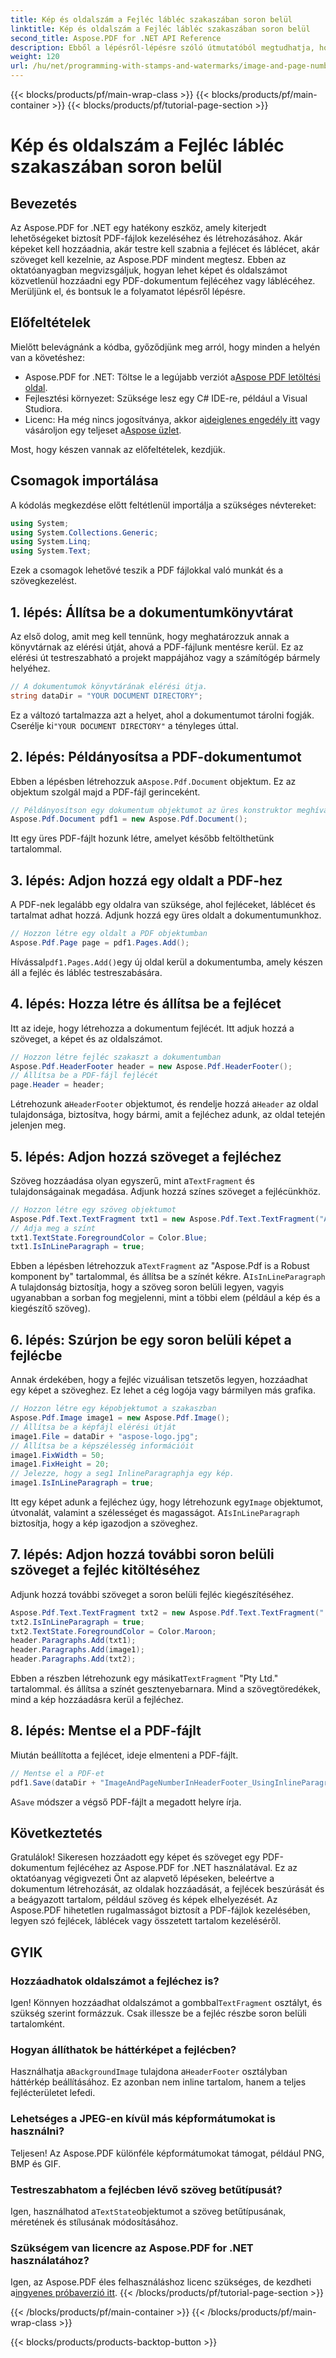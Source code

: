 ```yaml
---
title: Kép és oldalszám a Fejléc lábléc szakaszában soron belül
linktitle: Kép és oldalszám a Fejléc lábléc szakaszában soron belül
second_title: Aspose.PDF for .NET API Reference
description: Ebből a lépésről-lépésre szóló útmutatóból megtudhatja, hogyan adhat hozzá közvetlenül egy képet és oldalszámot a PDF fejlécrészéhez az Aspose.PDF for .NET használatával.
weight: 120
url: /hu/net/programming-with-stamps-and-watermarks/image-and-page-number-in-header-footer-section-inline/
---
```


{{< blocks/products/pf/main-wrap-class >}}
{{< blocks/products/pf/main-container >}}
{{< blocks/products/pf/tutorial-page-section >}}

# Kép és oldalszám a Fejléc lábléc szakaszában soron belül

## Bevezetés

Az Aspose.PDF for .NET egy hatékony eszköz, amely kiterjedt lehetőségeket biztosít PDF-fájlok kezeléséhez és létrehozásához. Akár képeket kell hozzáadnia, akár testre kell szabnia a fejlécet és láblécet, akár szöveget kell kezelnie, az Aspose.PDF mindent megtesz. Ebben az oktatóanyagban megvizsgáljuk, hogyan lehet képet és oldalszámot közvetlenül hozzáadni egy PDF-dokumentum fejlécéhez vagy láblécéhez. Merüljünk el, és bontsuk le a folyamatot lépésről lépésre.

## Előfeltételek

Mielőtt belevágnánk a kódba, győződjünk meg arról, hogy minden a helyén van a követéshez:

-  Aspose.PDF for .NET: Töltse le a legújabb verziót a[Aspose PDF letöltési oldal](https://releases.aspose.com/pdf/net/).
- Fejlesztési környezet: Szüksége lesz egy C# IDE-re, például a Visual Studiora.
-  Licenc: Ha még nincs jogosítványa, akkor a[ideiglenes engedély itt](https://purchase.aspose.com/temporary-license/) vagy vásároljon egy teljeset a[Aspose üzlet](https://purchase.aspose.com/buy).

Most, hogy készen vannak az előfeltételek, kezdjük.

## Csomagok importálása

A kódolás megkezdése előtt feltétlenül importálja a szükséges névtereket:

```csharp
using System;
using System.Collections.Generic;
using System.Linq;
using System.Text;
```

Ezek a csomagok lehetővé teszik a PDF fájlokkal való munkát és a szövegkezelést.

## 1. lépés: Állítsa be a dokumentumkönyvtárat

Az első dolog, amit meg kell tennünk, hogy meghatározzuk annak a könyvtárnak az elérési útját, ahová a PDF-fájlunk mentésre kerül. Ez az elérési út testreszabható a projekt mappájához vagy a számítógép bármely helyéhez.

```csharp
// A dokumentumok könyvtárának elérési útja.
string dataDir = "YOUR DOCUMENT DIRECTORY";
```

 Ez a változó tartalmazza azt a helyet, ahol a dokumentumot tárolni fogják. Cserélje ki`"YOUR DOCUMENT DIRECTORY"` a tényleges úttal.

## 2. lépés: Példányosítsa a PDF-dokumentumot

 Ebben a lépésben létrehozzuk a`Aspose.Pdf.Document` objektum. Ez az objektum szolgál majd a PDF-fájl gerinceként.

```csharp
// Példányosítson egy dokumentum objektumot az üres konstruktor meghívásával
Aspose.Pdf.Document pdf1 = new Aspose.Pdf.Document();
```

Itt egy üres PDF-fájlt hozunk létre, amelyet később feltölthetünk tartalommal.

## 3. lépés: Adjon hozzá egy oldalt a PDF-hez

A PDF-nek legalább egy oldalra van szüksége, ahol fejléceket, láblécet és tartalmat adhat hozzá. Adjunk hozzá egy üres oldalt a dokumentumunkhoz.

```csharp
// Hozzon létre egy oldalt a PDF objektumban
Aspose.Pdf.Page page = pdf1.Pages.Add();
```

 Hívással`pdf1.Pages.Add()`egy új oldal kerül a dokumentumba, amely készen áll a fejléc és lábléc testreszabására.

## 4. lépés: Hozza létre és állítsa be a fejlécet

Itt az ideje, hogy létrehozza a dokumentum fejlécét. Itt adjuk hozzá a szöveget, a képet és az oldalszámot.

```csharp
// Hozzon létre fejléc szakaszt a dokumentumban
Aspose.Pdf.HeaderFooter header = new Aspose.Pdf.HeaderFooter();
// Állítsa be a PDF-fájl fejlécét
page.Header = header;
```

 Létrehozunk a`HeaderFooter` objektumot, és rendelje hozzá a`Header` az oldal tulajdonsága, biztosítva, hogy bármi, amit a fejléchez adunk, az oldal tetején jelenjen meg.

## 5. lépés: Adjon hozzá szöveget a fejléchez

 Szöveg hozzáadása olyan egyszerű, mint a`TextFragment` és tulajdonságainak megadása. Adjunk hozzá színes szöveget a fejlécünkhöz.

```csharp
// Hozzon létre egy szöveg objektumot
Aspose.Pdf.Text.TextFragment txt1 = new Aspose.Pdf.Text.TextFragment("Aspose.Pdf is a Robust component by");
// Adja meg a színt
txt1.TextState.ForegroundColor = Color.Blue;
txt1.IsInLineParagraph = true;
```

 Ebben a lépésben létrehozzuk a`TextFragment` az "Aspose.Pdf is a Robust komponent by" tartalommal, és állítsa be a színét kékre. A`IsInLineParagraph` A tulajdonság biztosítja, hogy a szöveg soron belüli legyen, vagyis ugyanabban a sorban fog megjelenni, mint a többi elem (például a kép és a kiegészítő szöveg).

## 6. lépés: Szúrjon be egy soron belüli képet a fejlécbe

Annak érdekében, hogy a fejléc vizuálisan tetszetős legyen, hozzáadhat egy képet a szöveghez. Ez lehet a cég logója vagy bármilyen más grafika.

```csharp
// Hozzon létre egy képobjektumot a szakaszban
Aspose.Pdf.Image image1 = new Aspose.Pdf.Image();
// Állítsa be a képfájl elérési útját
image1.File = dataDir + "aspose-logo.jpg";
// Állítsa be a képszélesség információit
image1.FixWidth = 50;
image1.FixHeight = 20;
// Jelezze, hogy a seg1 InlineParagraphja egy kép.
image1.IsInLineParagraph = true;
```

 Itt egy képet adunk a fejléchez úgy, hogy létrehozunk egy`Image` objektumot, útvonalát, valamint a szélességet és magasságot. A`IsInLineParagraph` biztosítja, hogy a kép igazodjon a szöveghez.

## 7. lépés: Adjon hozzá további soron belüli szöveget a fejléc kitöltéséhez

Adjunk hozzá további szöveget a soron belüli fejléc kiegészítéséhez.

```csharp
Aspose.Pdf.Text.TextFragment txt2 = new Aspose.Pdf.Text.TextFragment(" Pty Ltd.");
txt2.IsInLineParagraph = true;
txt2.TextState.ForegroundColor = Color.Maroon;
header.Paragraphs.Add(txt1);
header.Paragraphs.Add(image1);
header.Paragraphs.Add(txt2);
```

 Ebben a részben létrehozunk egy másikat`TextFragment` "Pty Ltd." tartalommal. és állítsa a színét gesztenyebarnara. Mind a szövegtöredékek, mind a kép hozzáadásra kerül a fejléchez.

## 8. lépés: Mentse el a PDF-fájlt

Miután beállította a fejlécet, ideje elmenteni a PDF-fájlt.

```csharp
// Mentse el a PDF-et
pdf1.Save(dataDir + "ImageAndPageNumberInHeaderFooter_UsingInlineParagraph_out.pdf");
```

 A`Save` módszer a végső PDF-fájlt a megadott helyre írja.

## Következtetés

Gratulálok! Sikeresen hozzáadott egy képet és szöveget egy PDF-dokumentum fejlécéhez az Aspose.PDF for .NET használatával. Ez az oktatóanyag végigvezeti Önt az alapvető lépéseken, beleértve a dokumentum létrehozását, az oldalak hozzáadását, a fejlécek beszúrását és a beágyazott tartalom, például szöveg és képek elhelyezését. Az Aspose.PDF hihetetlen rugalmasságot biztosít a PDF-fájlok kezelésében, legyen szó fejlécek, láblécek vagy összetett tartalom kezeléséről. 

## GYIK

### Hozzáadhatok oldalszámot a fejléchez is?
 Igen! Könnyen hozzáadhat oldalszámot a gombbal`TextFragment` osztályt, és szükség szerint formázzuk. Csak illessze be a fejléc részbe soron belüli tartalomként.

### Hogyan állíthatok be háttérképet a fejlécben?
 Használhatja a`BackgroundImage` tulajdona a`HeaderFooter` osztályban háttérkép beállításához. Ez azonban nem inline tartalom, hanem a teljes fejlécterületet lefedi.

### Lehetséges a JPEG-en kívül más képformátumokat is használni?
Teljesen! Az Aspose.PDF különféle képformátumokat támogat, például PNG, BMP és GIF.

### Testreszabhatom a fejlécben lévő szöveg betűtípusát?
 Igen, használhatod a`TextState`objektumot a szöveg betűtípusának, méretének és stílusának módosításához.

### Szükségem van licencre az Aspose.PDF for .NET használatához?
 Igen, az Aspose.PDF éles felhasználáshoz licenc szükséges, de kezdheti a[ingyenes próbaverzió itt](https://releases.aspose.com/).
{{< /blocks/products/pf/tutorial-page-section >}}

{{< /blocks/products/pf/main-container >}}
{{< /blocks/products/pf/main-wrap-class >}}

{{< blocks/products/products-backtop-button >}}
